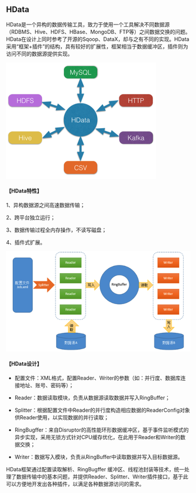 ## HData

HData是一个异构的数据传输工具，致力于使用一个工具解决不同数据源（RDBMS、Hive、HDFS、HBase、MongoDB、FTP等）之间数据交换的问题。HData在设计上同时参考了开源的Sqoop、DataX，却与之有不同的实现。HData采用“框架+插件”的结构，具有较好的扩展性，框架相当于数据缓冲区，插件则为访问不同的数据源提供实现。

![HData](./doc/img/1.png)



#### 【HData特性】

1、异构数据源之间高速数据传输；

2、跨平台独立运行；

3、数据传输过程全内存操作，不读写磁盘；

4、插件式扩展。



![HData Design](./doc/img/2.png)



#### 【HData设计】

- 配置文件：XML格式，配置Reader、Writer的参数（如：并行度、数据库连接地址、账号、密码等）；


- Reader：数据读取模块，负责从数据源读取数据并写入RingBuffer；


- Splitter：根据配置文件中Reader的并行度构造相应数据的ReaderConfig对象供Reader使用，以实现数据的并行读取；


- RingBugffer：来自Disruptor的高性能环形数据缓冲区，基于事件监听模式的异步实现，采用无锁方式针对CPU缓存优化，在此用于Reader和Writer的数据交换；


- Writer：数据写入模块，负责从RingBuffer中读取数据并写入目标数据源。

HData框架通过配置读取解析、RingBugffer 缓冲区、线程池封装等技术，统一处理了数据传输中的基本问题，并提供Reader、Splitter、Writer插件接口，基于此可以方便地开发出各种插件，以满足各种数据源访问的需求。